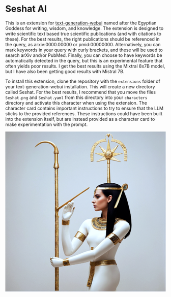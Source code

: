# Seshat AI

This is an extension for [text-generation-webui](https://github.com/oobabooga/text-generation-webui) named after the Egyptian Goddess for writing, wisdom, and knowledge. The extension is designed to write scientific text based true scientific publications (and with citations to these). For the best results, the right publications should be referenced in the query, as arxiv:0000.00000 or pmid:00000000. Alternatively, you can mark keywords in your query with curly brackets, and these will be used to search arXiv and/or PubMed. Finally, you can choose to have keywords be automatically detected in the query, but this is an experimental feature that often yields poor results. I get the best results using the Mixtral 8x7B model, but I have also been getting good results with Mistral 7B.

To install this extension, clone the repository with the ``extensions`` folder of your text-generation-webui installation. This will create a new directory called Seshat.  For the best results, I recommend that you move the files ``Seshat.png`` and ``Seshat.yaml`` from this directory into your ``characters`` directory and activate this character when using the extension. The character card contains important instructions to try to ensure that the LLM sticks to the provided references. These instructions could have been built into the extension itself, but are instead provided as a character card to make experimentation with the prompt.

![AI-generated image of Sethat](Seshat.png)